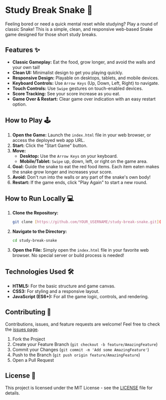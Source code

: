 # Study Break Snake 🐍

Feeling bored or need a quick mental reset while studying? Play a round of classic Snake! This is a simple, clean, and responsive web-based Snake game designed for those short study breaks.


## Features ✨

* **Classic Gameplay:** Eat the food, grow longer, and avoid the walls and your own tail!
* **Clean UI:** Minimalist design to get you playing quickly.
* **Responsive Design:** Playable on desktops, tablets, and mobile devices.
* **Keyboard Controls:** Use `Arrow Keys` (Up, Down, Left, Right) to navigate.
* **Touch Controls:** Use `Swipe` gestures on touch-enabled devices.
* **Score Tracking:** See your score increase as you eat.
* **Game Over & Restart:** Clear game over indication with an easy restart option.

## How to Play 🕹️

1.  **Open the Game:** Launch the `index.html` file in your web browser, or access the deployed web app URL.
2.  **Start:** Click the "Start Game" button.
3.  **Move:**
    * **Desktop:** Use the `Arrow Keys` on your keyboard.
    * **Mobile/Tablet:** `Swipe` up, down, left, or right on the game area.
4.  **Goal:** Guide the snake to eat the red food items. Each item eaten makes the snake grow longer and increases your score.
5.  **Avoid:** Don't run into the walls or any part of the snake's own body!
6.  **Restart:** If the game ends, click "Play Again" to start a new round.

## How to Run Locally 💻

1.  **Clone the Repository:**
    ```bash
    git clone [https://github.com/YOUR_USERNAME/study-break-snake.git](https://github.com/YOUR_USERNAME/study-break-snake.git)
    ```
2.  **Navigate to the Directory:**
    ```bash
    cd study-break-snake
    ```
3.  **Open the File:** Simply open the `index.html` file in your favorite web browser. No special server or build process is needed!

## Technologies Used 🛠️

* **HTML5:** For the basic structure and game canvas.
* **CSS3:** For styling and a responsive layout.
* **JavaScript (ES6+):** For all the game logic, controls, and rendering.

## Contributing 🤝

Contributions, issues, and feature requests are welcome! Feel free to check the [issues page](https://github.com/YOUR_USERNAME/study-break-snake/issues).

1.  Fork the Project
2.  Create your Feature Branch (`git checkout -b feature/AmazingFeature`)
3.  Commit your Changes (`git commit -m 'Add some AmazingFeature'`)
4.  Push to the Branch (`git push origin feature/AmazingFeature`)
5.  Open a Pull Request

## License 📄

This project is licensed under the MIT License - see the [LICENSE](LICENSE) file for details.
